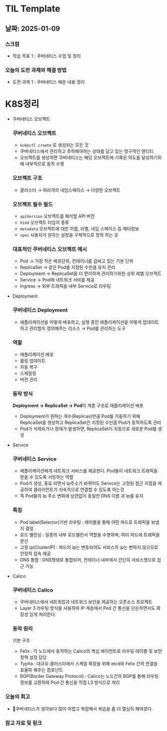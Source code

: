 # TIL Template

## 날짜: 2025-01-09

### 스크럼
- 학습 목표 1 : 쿠버네티스 수업 및 정리


### 오늘의 도전 과제와 해결 방법
- 도전 과제 1 : 쿠버네티스 배운 내용 정리

# K8S정리

- 쿠버네티스 오브젝트
    
    ### 쿠버네티스 오브젝트
    
    - `kubectl create` 로 생성되는 모든 것
    - 쿠버네티스에서 관리하고 추적해야하는 상태를 담고 있는 영구적인 엔티티
    - 오브젝트를 생성하면 쿠버네티스는 해당 오브젝트에 기록된 의도를 달성하기위해 내부적으로 동작 수행
    
    ### 오브젝트 구조
    
    - 클러스터 → 여러개의 네임스페이스 → 다양한 오브젝트
    
    ### 오브젝트 필수 필드
    
    - `apiVersion`  오브젝트를 해석할 API 버전
    - `kind` 오브젝트 타입의 종류
    - `metadata`  오브젝트에 대한 이름, 라벨, 네임 스페이스 등 메타정보
    - `spec` 사용자가 원하는 설정을 구체적으로 정의 하는 곳
    
    ### 대표적인 쿠버네티스 오브젝트 예시
    
    - Pod → 가장 작은 배포단위, 컨테이너를 감싸고 있는 기본 단위
    - ReplicaSet → 같은 Pod를 지정된 수만큼 유지 관리
    - Deployment → ReplicaSet을 더 편리하게 관리하기위한 상위 레벨 오브젝트
    - Service → Pod에 네트워크 서비를 제공
    - Ingress → 외부 트래픽을 내부 Service로 라우팅
- Deployment
    
    ### 쿠버네티스 Deployment
    
    - 애플리케이션을 어떻게 배포하고, 실행 중인 애플리케이션을 어떻게 업데이트하고 관리할지 정의해주는 리소스 → Pod를 관리하는 도구
    
    ### 역할
    
    - 애플리케이션 배포
    - 롤링 업데이트
    - 자동 복구
    - 스케일링
    - 버전 관리
    
    ### 동작 방식
    
    **Deployment → ReplicaSet → Pod**의 계층 구조로 애플리케이션 배포
    
    - Deployment가 원하는 개수(Replicas)만큼 Pod를 가동하기 위해 ReplicaSet을 생성하고 ReplicaSet은 지정된 수만큼 Pod가 동작하도록 관리
    - Pod가 삭제되거나 장애가 발생하면, ReplicaSet이 자동으로 새로운 Pod를 생성
- Service
    
    ### 쿠버네티스 Service
    
    - 애플리케이션에게 네트워크 서비스를 제공한다. Pod들이 네트워크 트래픽을 받을 수 있도록 서빙하는 역할
    - Pod가 생성, 종료 되면서 Ip주소가 바뀌어도 Serivce는 고정된 접근 지점을 제공하여 클라이언트가 지속적으로 연결할 수 있도록 하는것
    - 즉 Pod들의 Ip 주소 변화에 상관없이 동일안 DNS 이름 과 Ip를 유지
    
    ### 특징
    
    - Pod label(Selector)기반 라우팅 : 레이블을 통해 어떤 파드로 트래픽을 보낼지 결정
    - 로드 밸런싱 : 일종의 내부 로드밸런서 역할을 수행하며, 여러 파드에 트래픽을 분산
    - 고정 ip(ClusterIP) : 파드의 ip는 변동되어도 서비스의 ip는 변하지 않으므로 안정적 접속 제공
    - DNS 통합 : DNS형태로 통합되어, 컨테이너 내부에서 간단히 서비스명으로 접근 가능
- Calico
    
    ### 쿠버네티스 Calico
    
    - 쿠버네티스에서 네트워킹과 네트워크 보안을 제공하는 오픈소스 프로젝트
    - Layer 3 라우팅 방식을 사용하여 IP 계층에서 Pod 간 통신을 단순하면서도 확장성 있게 처리한다.
    
    ### 동작 원리
    
    기본 구조
    
    - Felix : 각 노드에서 동작하는 Calico의 핵심 에이전트로 라우팅 테이블 및 보안 정책 설정 담당
    - Typha : 대규모 클러스터에서 스케일 확장을 위해  etcd와 Felix 간의 연결을 효율화 해주는 컴포넌트
    - BGP(Border Gateway Protocol) : Calico는 노드간의 BGP를 통해 라우팅 정보를 교환하여 Pod 간 통신을 직접 L3 방식으로 처리

### 오늘의 회고
- 쿠버네티스가 생각보다 많이 어렵고 복잡해서 복습을 좀 더 열심히 해야겠다.
### 참고 자료 및 링크
